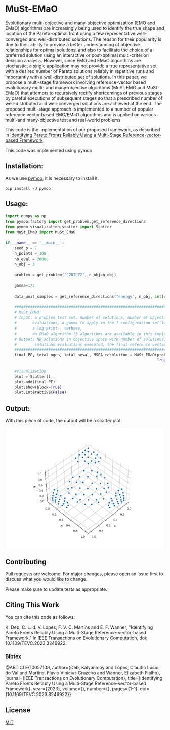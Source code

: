 # MuSt-EMaO

Evolutionary multi-objective and many-objective optimization (EMO and EMaO) algorithms are increasingly being used to identify the true shape and location of the Pareto-optimal front using a few representative well-converged and well-distributed solutions. The reason for their popularity is due to their ability to provide a better understanding of objective relationships for optimal solutions, and also to facilitate the choice of a preferred solution using an interactive or post-optimal multi-criterion decision analysis. However, since EMO and EMaO algorithms are stochastic, a single application may not provide a true representative set with a desired number of Pareto solutions reliably in repetitive runs and importantly with a well-distributed set of solutions. In this paper, we propose a multi-stage framework involving reference-vector based evolutionary multi- and many-objective algorithms (MuSt-EMO and MuSt-EMaO) that attempts to recursively rectify shortcomings of previous stages by careful executions of subsequent stages so that a prescribed number of well-distributed and well-converged solutions are achieved at the end. The proposed multi-stage approach is implemented to a number of popular reference vector based EMO/EMaO algorithms and is applied on various multi-and many-objective test and real-world problems.  

This code is the implementation of our proposed framework, as described in 
[Identifying Pareto Fronts Reliably Using a Multi-Stage Reference-vector-based Framework](https://ieeexplore.ieee.org/document/10057109)

This code was implemented using pymoo  

## Installation:

As we use [pymoo](https://pymoo.org/), it is necessary to install it.
 

```
pip install -U pymoo
```

## Usage:

```python
import numpy as np
from pymoo.factory import get_problem,get_reference_directions
from pymoo.visualization.scatter import Scatter
from MuSt_EMaO import MuSt_EMaO

if __name__ == '__main__':
    seed_p = 7
    n_points = 100
    nb_eval = 20000
    n_obj = 3

    problem = get_problem("C2DTLZ2", n_obj=n_obj)
    
    gamma=1/2

    data_unit_simplex = get_reference_directions("energy", n_obj, int(n_points), seed=seed_p)
    
    ##########################################################################################################
    # MuSt_EMaO:
    # Input: a problem test set, number of solutions, number of objectives, a seed, a total number of solution
    #       evaluations, a gamma to apply in the T configuration set(tested values are 2/3, 1/3 and 1/2),
    #       a log print-- verbose,
    #       an EMaO algorithm (3 algorithms are available in this implementation: NSGA-III, MOEA/D, C-TAEA) ,
    # Output: ND solutions in objective space with number of solutions, number of generations, number of
    #        solutions evaluations executed, the final reference vector in Stage 3 with i=2
    ##########################################################################################################
    final_PF, total_ngen, total_neval, MSEA_resolution = MuSt_EMaO(problem, n_points, n_obj, seed_p, nb_eval, gamma,
                                                                   True, alg='NSGA-III')
    
    #Visualization
    plot = Scatter()
    plot.add(final_PF)
    plot.show(block=True)
    plot.interactive(False)

```
## Output:

With this piece of code, the output will be a scatter plot:

![](img/C2_DTLZ2.png)

## Contributing
Pull requests are welcome. For major changes, please open an issue first to discuss what you would like to change.

Please make sure to update tests as appropriate.

## Citing This Work
You can cite this code as follows:

K. Deb, C. L. d. V. Lopes, F. V. C. Martins and E. F. Wanner, "Identifying Pareto Fronts Reliably Using a Multi-Stage Reference-vector-based Framework," in IEEE Transactions on Evolutionary Computation, doi: 10.1109/TEVC.2023.3246922.


### Bibtex

@ARTICLE{10057109,
  author={Deb, Kalyanmoy and Lopes, Claudio Lucio do Val and Martins, Flávio Vinícius Cruzeiro and Wanner, Elizabeth Fialho},
  journal={IEEE Transactions on Evolutionary Computation}, 
  title={Identifying Pareto Fronts Reliably Using a Multi-Stage Reference-vector-based Framework}, 
  year={2023},
  volume={},
  number={},
  pages={1-1},
  doi={10.1109/TEVC.2023.3246922}}

## License
[MIT](https://choosealicense.com/licenses/mit/)